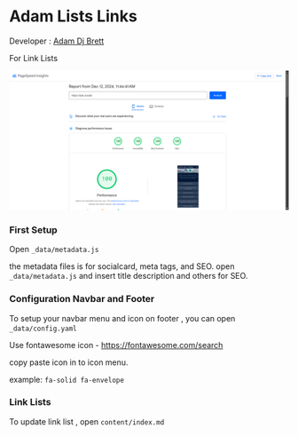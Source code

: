 # Adam Lists Links

Developer : [Adam Dj Brett](https://adamdjbrett.com)

For Link Lists

![Adam Dj Brett Link Lists](mobile.png)

### First Setup

Open `_data/metadata.js`

the metadata files is for socialcard, meta tags, and SEO. open `_data/metadata.js` and insert title description and others for SEO.

### Configuration Navbar and Footer

To setup your navbar menu and icon on footer , you can open `_data/config.yaml`

Use fontawesome icon - https://fontawesome.com/search

copy paste icon in to icon menu.

example: `fa-solid fa-envelope`

### Link Lists

To update link list , open `content/index.md`


